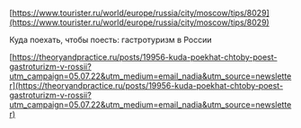 



[https://www.tourister.ru/world/europe/russia/city/moscow/tips/8029](https://www.tourister.ru/world/europe/russia/city/moscow/tips/8029)

  

Куда поехать, чтобы поесть: гастротуризм в России

[https://theoryandpractice.ru/posts/19956-kuda-poekhat-chtoby-poest-gastroturizm-v-rossii?utm_campaign=05.07.22&utm_medium=email_nadia&utm_source=newsletter](https://theoryandpractice.ru/posts/19956-kuda-poekhat-chtoby-poest-gastroturizm-v-rossii?utm_campaign=05.07.22&utm_medium=email_nadia&utm_source=newsletter)